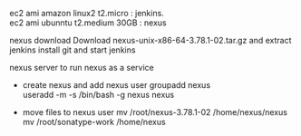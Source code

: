 ec2 ami amazon linux2 t2.micro : jenkins.  
ec2 ami ubunntu  t2.medium   30GB  : nexus  

nexus download  Download nexus-unix-x86-64-3.78.1-02.tar.gz and extract   
jenkins install git and  start jenkins  


nexus server to run nexus as a service  
- create nexus and add nexus user 
    groupadd nexus  
    useradd -m -s /bin/bash -g nexus nexus

- move files to nexus user
     mv /root/nexus-3.78.1-02 /home/nexus/nexus  
     mv /root/sonatype-work  /home/nexus  

       
